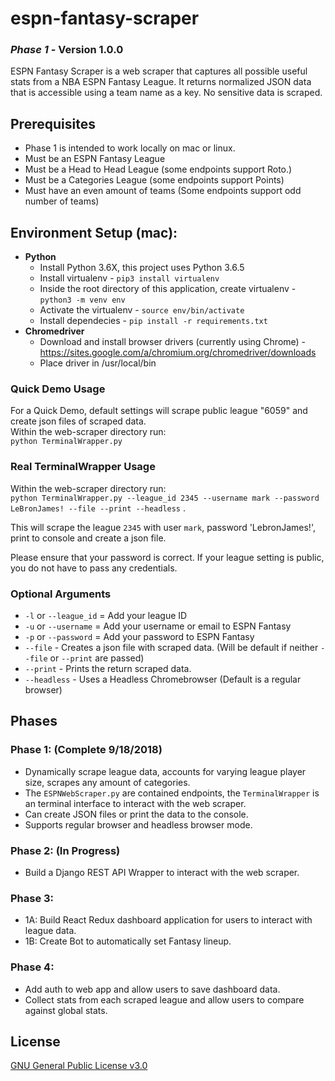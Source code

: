 # espn-fantasy-scraper
### *Phase 1* - Version 1.0.0
ESPN Fantasy Scraper is a web scraper that captures all possible useful stats from a NBA ESPN Fantasy League. It returns normalized JSON data that is accessible using a team name as a key. No sensitive data is scraped. 

## Prerequisites
- Phase 1 is intended to work locally on mac or linux.
- Must be an ESPN Fantasy League
- Must be a Head to Head League (some endpoints support Roto.)
- Must be a Categories League (some endpoints support Points)
- Must have an even amount of teams (Some endpoints support odd number of teams)

## Environment Setup (mac): 
- **Python**
  - Install Python 3.6X, this project uses Python 3.6.5
  - Install virtualenv - `pip3 install virtualenv`
  - Inside the root directory of this application, create virtualenv - `python3 -m venv env`
  - Activate the virtualenv - `source env/bin/activate`
  - Install dependecies - `pip install -r requirements.txt`
- **Chromedriver**
  - Download and install browser drivers (currently using Chrome) -https://sites.google.com/a/chromium.org/chromedriver/downloads
  - Place driver in /usr/local/bin

### Quick Demo Usage

For a Quick Demo, default settings will scrape public league "6059" and create json files of scraped data.  
Within the web-scraper directory run:  
`python TerminalWrapper.py`

### Real TerminalWrapper Usage
 Within the web-scraper directory run:  
`python TerminalWrapper.py --league_id 2345 --username mark --password LeBronJames! --file --print --headless` . 

This will scrape the league `2345` with user `mark`, password 'LebronJames!', print to console and create a json file.  

Please ensure that your password is correct. If your league setting is public, you do not have to pass any credentials.

### Optional Arguments
- `-l` or `--league_id` = Add your league ID
- `-u` or `--username` = Add your username or email to ESPN Fantasy
- `-p` or `--password` = Add your password to ESPN Fantasy
- `--file` - Creates a json file with scraped data. (Will be default if neither `--file` or `--print` are passed)
- `--print` - Prints the return scraped data.
- `--headless` - Uses a Headless Chromebrowser (Default is a regular browser)


## Phases
### Phase 1: (Complete 9/18/2018) 
- Dynamically scrape league data, accounts for varying league player size, scrapes any amount of categories.
- The `ESPNWebScraper.py` are contained endpoints, the `TerminalWrapper` is an terminal interface to interact with the web scraper.
- Can create JSON files or print the data to the console.
- Supports regular browser and headless browser mode.
### Phase 2: (In Progress) 
- Build a Django REST API Wrapper to interact with the web scraper.
### Phase 3:
- 1A: Build React Redux dashboard application for users to interact with league data.
- 1B: Create Bot to automatically set Fantasy lineup.
### Phase 4:
- Add auth to web app and allow users to save dashboard data.
- Collect stats from each scraped league and allow users to compare against global stats.

## License
[GNU General Public License v3.0](LICENSE.md)
